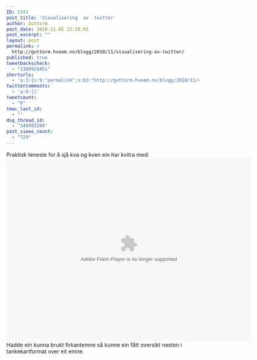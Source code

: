 ```yaml
---
ID: 1341
post_title: 'Visualisering  av  twitter'
author: Guttorm
post_date: 2010-11-05 23:18:03
post_excerpt: ""
layout: post
permalink: >
  http://guttorm.hveem.no/blogg/2010/11/visualisering-av-twitter/
published: true
tweetbackscheck:
  - "1309924451"
shorturls:
  - 'a:3:{s:9:"permalink";s:63:"http://guttorm.hveem.no/blogg/2010/11/visualisering-av-twitter/";s:7:"tinyurl";s:26:"http://tinyurl.com/3vddemz";s:4:"isgd";s:19:"http://is.gd/xBFDgE";}'
twittercomments:
  - 'a:0:{}'
tweetcount:
  - "0"
tmac_last_id:
  - ""
dsq_thread_id:
  - "349492289"
post_views_count:
  - "729"
---
```

<p>Praktisk teneste for å sjå kva og kven ein har kvitra med:
<object width="640" height="480"><embed src="http://apps.asterisq.com/mentionmap/main.swf?username=ghveem" type="application/x-shockwave-flash" allowscriptaccess="sameDomain" allowfullscreen="true" width="640" height="480"></embed></object>
<br />Hadde ein kunna brukt firkantemne så kunne ein fått oversikt nesten i tankekartformat over eit emne.</p>